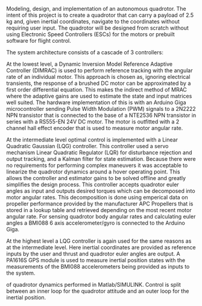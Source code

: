 Modeling, design, and implementation of an autonomous quadrotor. The intent of this project is to create a quadrotor that can carry a payload of 2.5 kg and, given inertial coordinates, navigate to the coordinates without requiring user input.
The quadrotor will be designed from scratch without using Electronic Speed Controllers (ESCs) for the motors or prebuilt software for flight control. 

The system architecture consists of a cascade of 3 controllers: 

  At the lowest level, a Dynamic Inversion Model Reference Adaptive Controller (DIMRAC) is used to perform reference tracking with the angular rate of an individual motor. This approach is
  chosen as, ignoring electrical transients, the response of a brushed DC motor can be approximated by a first order differential equation. This makes the indirect method of MRAC where the adaptive gains are used to estimate the state and input matrices well suited.
  The hardware implementation of this is with an Arduino Giga microcontroller sending Pulse Width Modulation (PWM) signals to a 2N2222 NPN transistor that is connected to the base of a NTE2536 NPN transistor in series with a RS555-EN 24V DC motor. The motor is
  outfitted with a 2 channel hall effect encoder that is used to measure motor angular rate. 
  
  At the intermediate level optimal control is implemented with a Linear Quadratic Gaussian (LQG) controller. This controller used a servo mechanism Linear Quadratic Regulator (LQR) for disturbance rejection and output tracking, and a Kalman filter for state
  estimation. Because there were no requirements for performing complex maneuvers it was acceptable to linearize the quadrotor dynamics around a hover operating point. This allows the controller and estimator gains to be solved offline and greatly simplifies 
  the design process. This controller accepts quadrotor euler angles as input and outputs desired torques which can be decomposed into motor angular rates. This decomposition is done using emperical data on propeller performance provided by the manufacturer 
  APC Propellers that is stored in a lookup table and retrieved depending on the most recent motor angular rate. For sensing quadrotor body angular rates and calculating euler angles a BMI088 6 axis accelerometer/gyro is connected to the Arduino Giga.

  At the highest level a LQG controller is again used for the same reasons as at the intermediate level. Here inertial coordinates are provided as reference inputs by the user and thrust and quadrotor euler angles are output. A PA1616S GPS module is used to measure
  inertial position states with the measurements of the BMI088 accelerometers being provided as inputs to the system. 
  

of quadrotor dynamics performed in Matlab/SIMULINK. Control is split between an inner loop for the quadrotor attitude and an outer loop for the inertial position.

